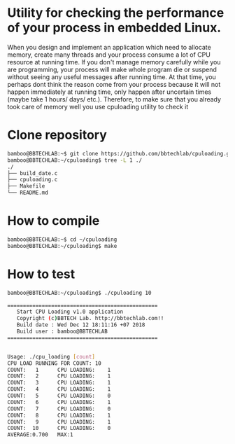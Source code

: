 # Utility for checking the performance of your process in embedded Linux.

When you design and implement an application which need to allocate memory, 
create many threads and your process consume a lot of CPU resource at running time. 
If you don't manage memory carefully while you are programming, your process will make
whole program die or suspend without seeing any useful messages after running time.
At that time, you perhaps dont think the reason come from your process because it will 
not happen immediately at running time, only happen after uncertain times (maybe take 1 hours/ days/ etc.).
Therefore, to make sure that you already took care of memory well you use cpuloading utility
to check it

# Clone repository
```sh
bamboo@BBTECHLAB:~$ git clone https://github.com/bbtechlab/cpuloading.git
bamboo@BBTECHLAB:~/cpuloading$ tree -L 1 ./
./
├── build_date.c
├── cpuloading.c
├── Makefile
└── README.md
```
# How to compile
```sh
bamboo@BBTECHLAB:~$ cd ~/cpuloading
bamboo@BBTECHLAB:~/cpuloading$ make
```
# How to test
```sh
bamboo@BBTECHLAB:~/cpuloading$ ./cpuloading 10

================================================
   Start CPU Loading v1.0 application
   Copyright (c)BBTECH Lab. http://bbtechlab.com!!
   Build date : Wed Dec 12 18:11:16 +07 2018
   Build user : bamboo@BBTECHLAB
================================================


Usage: ./cpu_loading [count]
CPU LOAD RUNNING FOR COUNT: 10
COUNT:   1      CPU LOADING:    1
COUNT:   2      CPU LOADING:    1
COUNT:   3      CPU LOADING:    1
COUNT:   4      CPU LOADING:    1
COUNT:   5      CPU LOADING:    0
COUNT:   6      CPU LOADING:    1
COUNT:   7      CPU LOADING:    0
COUNT:   8      CPU LOADING:    1
COUNT:   9      CPU LOADING:    1
COUNT:  10      CPU LOADING:    0
AVERAGE:0.700   MAX:1
```


